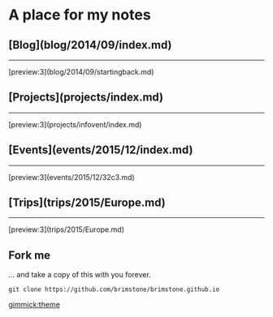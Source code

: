 A place for my notes
====================

<div class="row"><div class="col-md-6"><h2>[Blog](blog/2014/09/index.md)</h2><hr>
[preview:3](blog/2014/09/startingback.md)
</div><div class="col-md-6"><h2>[Projects](projects/index.md)</h2><hr>
[preview:3](projects/infovent/index.md)
</div></div>
<div class="row"><div class="col-md-6"><h2>[Events](events/2015/12/index.md)</h2><hr>
[preview:3](events/2015/12/32c3.md)
</div><div class="col-md-6"><h2>[Trips](trips/2015/Europe.md)</h2><hr>
[preview:3](trips/2015/Europe.md)
</div></div>

Fork me
-------

... and take a copy of this with you forever.

	git clone https://github.com/brimstone/brimstone.github.io

[gimmick:theme](readable)
